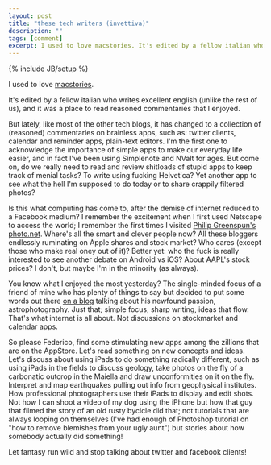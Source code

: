 ```yaml
---
layout: post
title: "these tech writers (invettiva)"
description: ""
tags: [comment]
excerpt: I used to love macstories. It's edited by a fellow italian who writes excellent english (unlike the rest of us), and it was a place to read reasoned commentaries that I enjoyed... 
---
```

{% include JB/setup %}

I used to love [macstories](http://macstories.net). 

It's edited by a fellow italian who writes excellent english (unlike the rest of us), and it was a place to read reasoned commentaries that I enjoyed.

But lately, like most of the other tech blogs, it has changed to a collection of (reasoned) commentaries on brainless apps, such as: twitter clients, calendar and reminder apps, plain-text editors. I'm the first one to acknowledge the importance of simple apps to make our everyday life easier, and in fact I've been using Simplenote and NValt for ages. But come on, do we really need to read and review shitloads of stupid apps to keep track of menial tasks? To write using fucking Helvetica? Yet another app to see what the hell I'm supposed to do today or to share crappily filtered photos?

Is this what computing has come to, after the demise of internet reduced to a Facebook medium? I remember the excitement when I first used Netscape to access the world; I remember the first times I visited [Philip Greenspun's photo.net](http://web.archive.org/web/20000815054252/http://www.photo.net/). Where's all the smart and clever people now? All these bloggers endlessly ruminating on Apple shares and stock market? Who cares (except those who make real oney out of it)? Better yet: who the fuck is really interested to see another debate on Android vs iOS? About AAPL's stock prices? I don't, but maybe I'm in the minority (as always).

You know what I enjoyed the most yesterday? The single-minded focus of a friend of mine who has plenty of things to say but decided to put some words out there [on a blog](http://www.astrodan.com) talking about his newfound passion, astrophotography. Just that; simple focus, sharp writing, ideas that flow. That's what internet is all about. Not discussions on stockmarket and calendar apps.

So please Federico, find some stimulating new apps among the zillions that are on the AppStore. Let's read something on new concepts and ideas. Let's discuss about using iPads to do something radically different, such as using iPads in the fields to discuss geology, take photos on the fly of a carbonatic outcrop in the Maiella and draw unconformities on it on the fly. Interpret and map earthquakes pulling out info from geophysical institutes. How professional photographers use their iPads to display and edit shots. Not how I can shoot a video of my dog using the iPhone but how that guy that filmed the story of an old rusty bycicle did that; not tutorials that are always looping on themselves (I've had enough of Photoshop tutorial on "how to remove blemishes from your ugly aunt") but stories about how somebody actually did something!

Let fantasy run wild and stop talking about twitter and facebook clients!